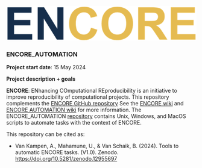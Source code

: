![Logo](https://github.com/EDS-Bioinformatics-Laboratory/ENCORE_AUTOMATION/blob/main/Manuscript/ENCORE_v22_MetaArXiv/Figures/ENCORE-logo.png)

### ENCORE_AUTOMATION



**Project start date**: 15 May 2024



**Project description + goals**

**ENCORE**: ENhancing COmputational REproducibility is an initiative to improve reproducibility of computational projects. This repository complements the [ENCORE GitHub repository](https://github.com/EDS-Bioinformatics-Laboratory/ENCORE) See the [ENCORE wiki](https://github.com/EDS-Bioinformatics-Laboratory/ENCORE/wiki) and [ENCORE AUTOMATION wiki](https://github.com/EDS-Bioinformatics-Laboratory/ENCORE_AUTOMATION/wiki) for more information.  The ENCORE_AUTOMATION [repository](https://github.com/EDS-Bioinformatics-Laboratory/ENCORE_AUTOMATION) contains Unix, Windows, and MacOS scripts to automate tasks with the context of ENCORE.



This repository can be cited as:

* Van Kampen, A., Mahamune, U., & Van Schaik, B. (2024). Tools to automatic ENCORE tasks. (V1.0). Zenodo. https://doi.org/10.5281/zenodo.12955697















